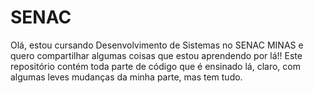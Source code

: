 # SENAC
Olá, estou cursando Desenvolvimento de Sistemas no SENAC MINAS e quero compartilhar algumas coisas que estou aprendendo por lá!!
Este repositório contém toda parte de código que é ensinado lá, claro, com algumas leves mudanças da minha parte, mas tem tudo.
